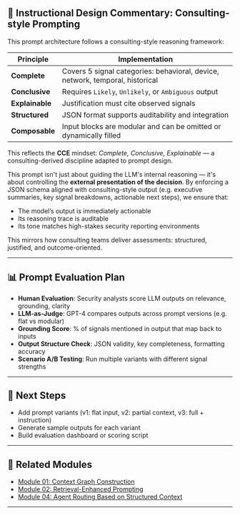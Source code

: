 
## 🧠 Instructional Design Commentary: Consulting-style Prompting

This prompt architecture follows a consulting-style reasoning framework:

| Principle       | Implementation                                                                |
| --------------- | ----------------------------------------------------------------------------- |
| **Complete**    | Covers 5 signal categories: behavioral, device, network, temporal, historical |
| **Conclusive**  | Requires `Likely`, `Unlikely`, or `Ambiguous` output                          |
| **Explainable** | Justification must cite observed signals                                      |
| **Structured**  | JSON format supports auditability and integration                             |
| **Composable**  | Input blocks are modular and can be omitted or dynamically filled             |

This reflects the **CCE** mindset: *Complete, Conclusive, Explainable* — a consulting-derived discipline adapted to prompt design.

This prompt isn't just about guiding the LLM's internal reasoning — it's about controlling the **external presentation of the decision**. By enforcing a JSON schema aligned with consulting-style output (e.g. executive summaries, key signal breakdowns, actionable next steps), we ensure that:

- The model’s output is immediately actionable
- Its reasoning trace is auditable
- Its tone matches high-stakes security reporting environments

This mirrors how consulting teams deliver assessments: structured, justified, and outcome-oriented.


---

## 📊 Prompt Evaluation Plan

- **Human Evaluation**: Security analysts score LLM outputs on relevance, grounding, clarity
- **LLM-as-Judge**: GPT-4 compares outputs across prompt versions (e.g. flat vs modular)
- **Grounding Score**: % of signals mentioned in output that map back to inputs
- **Output Structure Check**: JSON validity, key completeness, formatting accuracy
- **Scenario A/B Testing**: Run multiple variants with different signal strengths

---

## 🔁 Next Steps

- Add prompt variants (v1: flat input, v2: partial context, v3: full + instruction)
- Generate sample outputs for each variant
- Build evaluation dashboard or scoring script

---

## 🔗 Related Modules
- [Module 01: Context Graph Construction](#)
- [Module 02: Retrieval-Enhanced Prompting](#)
- [Module 04: Agent Routing Based on Structured Context](#)

---
